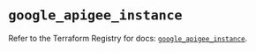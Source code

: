 # `google_apigee_instance`

Refer to the Terraform Registry for docs: [`google_apigee_instance`](https://registry.terraform.io/providers/hashicorp/google/6.11.2/docs/resources/apigee_instance).
